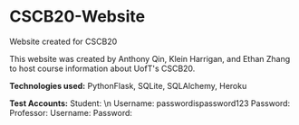 # CSCB20-Website
Website created for CSCB20

This website was created by Anthony Qin, Klein Harrigan, and Ethan Zhang to host course information about UofT's CSCB20.

**Technologies used:** PythonFlask, SQLite, SQLAlchemy, Heroku

**Test Accounts:**
  Student: \n
      Username: passwordispassword123
      Password:
  Professor:
      Username:
      Password:
